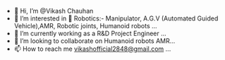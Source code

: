 - 👋 Hi, I’m @Vikash Chauhan
- 👀 I’m interested in 🤖 Robotics:- Manipulator, A.G.V (Automated Guided Vehicle),AMR, Robotic joints, Humanoid robots ...
- 🌱 I’m currently working as a R&D Project Engineer ...
- 💞️ I’m looking to collaborate on Humanoid robots AMR...
- 📫 How to reach me vikashofficial2848@gmail.com ...
<!---
vikas7067/vikas7067 is a ✨ special ✨ repository because its `README.md` (this file) appears on your GitHub profile.
You can click the Preview link to take a look at your changes.
--->
